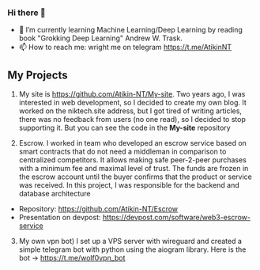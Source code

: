 ### Hi there 👋

- 🌱 I’m currently learning Machine Learning/Deep Learning by reading book "Grokking Deep Learning" Andrew W. Trask. 
- 📫 How to reach me: wright me on telegram https://t.me/AtikinNT

## My Projects

1. My site is https://github.com/Atikin-NT/My-site. Two years ago, I was interested in web development, so I decided to create my own blog. It worked on the niktech.site address, but I got tired of writing articles, there was no feedback from users (no one read), so I decided to stop supporting it. But you can see the code in the **My-site** repository

2. Escrow. I worked in team who developed an escrow service based on smart contracts that do not need a middleman in comparison to centralized competitors. It allows making safe peer-2-peer purchases with a minimum fee and maximal level of trust. The funds are frozen in the escrow account until the buyer confirms that the product or service was received. In this project, I was responsible for the backend and database architecture
 - Repository: https://github.com/Atikin-NT/Escrow
 - Presentation on devpost: https://devpost.com/software/web3-escrow-service
 
3. My own vpn bot) I set up a VPS server with wireguard and created a simple telegram bot with python using the aiogram library. Here is the bot -> https://t.me/wolf0vpn_bot
